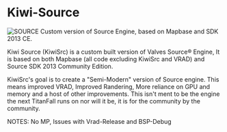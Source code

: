# Kiwi-Source
![SOURCE](https://github.com/Bradleyp123/Kiwi-Source/assets/87635756/0ad57f7a-82fb-4077-8d73-40e69dbc1d09)
Custom version of Source Engine, based on Mapbase and SDK 2013 CE.

Kiwi Source (KiwiSrc) is a custom built version of Valves Source®️ Engine, It is based on both Mapbase (all code excluding KiwiSrc and VRAD) and Source SDK 2013 Community Edition. 

KiwiSrc's goal is to create a "Semi-Modern" version of Source engine. This means improved VRAD, Improved Randering, More reliance on GPU and memory and a host of other improvements. This isn't ment to be the engine the next TitanFall runs on nor will it be, it is for the community by the community.

NOTES:
No MP, Issues with Vrad-Release and BSP-Debug
